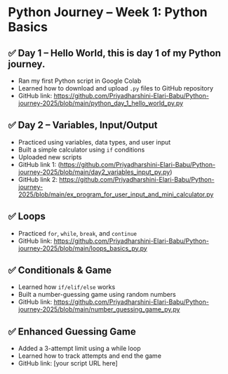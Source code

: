# Python Journey – Week 1: Python Basics

## ✅ Day 1 – Hello World, this is day 1 of my Python journey.
- Ran my first Python script in Google Colab
- Learned how to download and upload `.py` files to GitHub repository
- GitHub link: https://github.com/Priyadharshini-Elari-Babu/Python-journey-2025/blob/main/python_day_1_hello_world_py.py

## ✅ Day 2 – Variables, Input/Output
- Practiced using variables, data types, and user input
- Built a simple calculator using `if` conditions
- Uploaded new scripts
- GitHub link 1: (https://github.com/Priyadharshini-Elari-Babu/Python-journey-2025/blob/main/day2_variables_input_py.py)
- GitHub link 2: https://github.com/Priyadharshini-Elari-Babu/Python-journey-2025/blob/main/ex_program_for_user_input_and_mini_calculator.py

## ✅ Loops 
- Practiced `for`, `while`, `break`, and `continue`
- GitHub link: https://github.com/Priyadharshini-Elari-Babu/Python-journey-2025/blob/main/loops_basics_py.py

## ✅ Conditionals & Game
- Learned how `if/elif/else` works
- Built a number-guessing game using random numbers
- GitHub link: https://github.com/Priyadharshini-Elari-Babu/Python-journey-2025/blob/main/number_guessing_game_py.py

## ✅ Enhanced Guessing Game
- Added a 3-attempt limit using a while loop
- Learned how to track attempts and end the game
- GitHub link: [your script URL here]
